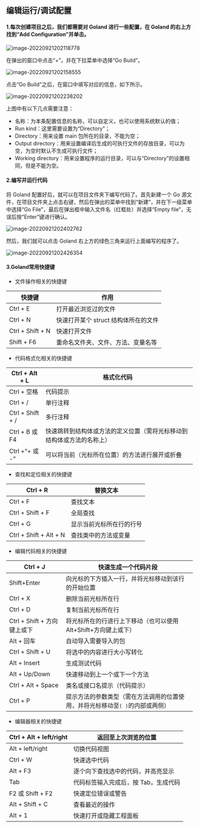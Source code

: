 ## 编辑运行/调试配置

#### 1.每次创建项目之后，我们都需要对 Goland 进行一些配置，在 Goland 的右上方找到“Add Configuration”并单击。

![image-20220921202118778](C:\Users\DELL\AppData\Roaming\Typora\typora-user-images\image-20220921202118778.png)

在弹出的窗口中点击“+”，并在下拉菜单中选择“Go Build”。

![image-20220921202158555](C:\Users\DELL\AppData\Roaming\Typora\typora-user-images\image-20220921202158555.png)

点击“Go Build”之后，在窗口中填写对应的信息，如下所示。

![image-20220921202238202](C:\Users\DELL\AppData\Roaming\Typora\typora-user-images\image-20220921202238202.png)

上图中有以下几点需要注意：

- 名称：为本条配置信息的名称，可以自定义，也可以使用系统默认的值；
- Run kind：这里需要设置为“Directory”；
- Directory：用来设置 main 包所在的目录，不能为空；
- Output directory：用来设置编译后生成的可执行文件的存放目录，可以为空，为空时默认不生成可执行文件；
- Working directory：用来设置程序的运行目录，可以与“Directory”的设置相同，但是不能为空。



#### 2.编写并运行代码

将 Goland 配置好后，就可以在项目文件夹下编写代码了。首先新建一个 Go  源文件，在项目文件夹上点击右键，然后在弹出的菜单中找到“新建”，并在下一级菜单中选择“Go  File”，最后在弹出框中输入文件名（红框处）并选择“Empty file”，无误后按“Enter”键进行确认。

![image-20220921202402762](C:\Users\DELL\AppData\Roaming\Typora\typora-user-images\image-20220921202402762.png)

然后，我们就可以点击 Goland 右上方的绿色三角来运行上面编写的程序了。

![image-20220921202426354](C:\Users\DELL\AppData\Roaming\Typora\typora-user-images\image-20220921202426354.png)



#### 3.Goland常用快捷键

- 文件操作相关的快捷键

| 快捷键           | 作用                                 |
| ---------------- | ------------------------------------ |
| Ctrl + E         | 打开最近浏览过的文件                 |
| Ctrl + N         | 快速打开某个 struct 结构体所在的文件 |
| Ctrl + Shift + N | 快速打开文件                         |
| Shift + F6       | 重命名文件夹、文件、方法、变量名等   |

- 代码格式化相关的快捷键

| Ctrl + Alt + L   | 格式化代码                                                   |
| ---------------- | ------------------------------------------------------------ |
| Ctrl + 空格      | 代码提示                                                     |
| Ctrl + /         | 单行注释                                                     |
| Ctrl + Shift + / | 多行注释                                                     |
| Ctrl + B 或 F4   | 快速跳转到结构体或方法的定义位置（需将光标移动到结构体或方法的名称上） |
| Ctrl +“+ 或 -”   | 可以将当前（光标所在位置）的方法进行展开或折叠               |

- 查找和定位相关的快捷键

| Ctrl + R               | 替换文本                 |
| ---------------------- | ------------------------ |
| Ctrl + F               | 查找文本                 |
| Ctrl + Shift + F       | 全局查找                 |
| Ctrl + G               | 显示当前光标所在行的行号 |
| Ctrl + Shift + Alt + N | 查找类中的方法或变量     |

- 编辑代码相关的快捷键

| Ctrl + J                    | 快速生成一个代码片段                                         |
| --------------------------- | ------------------------------------------------------------ |
| Shift+Enter                 | 向光标的下方插入一行，并将光标移动到该行的开始位置           |
| Ctrl + X                    | 删除当前光标所在行                                           |
| Ctrl + D                    | 复制当前光标所在行                                           |
| Ctrl + Shift + 方向键上或下 | 将光标所在的行进行上下移动（也可以使用 Alt+Shift+方向键上或下） |
| Alt + 回车                  | 自动导入需要导入的包                                         |
| Ctrl + Shift + U            | 将选中的内容进行大小写转化                                   |
| Alt + Insert                | 生成测试代码                                                 |
| Alt + Up/Down               | 快速移动到上一个或下一个方法                                 |
| Ctrl + Alt + Space          | 类名或接口名提示（代码提示）                                 |
| Ctrl + P                    | 提示方法的参数类型（需在方法调用的位置使用，并将光标移动至`( )`的内部或两侧） |

- 编辑器相关的快捷键

| Ctrl + Alt + left/right | 返回至上次浏览的位置                 |
| ----------------------- | ------------------------------------ |
| Alt + left/right        | 切换代码视图                         |
| Ctrl + W                | 快速选中代码                         |
| Alt + F3                | 逐个向下查找选中的代码，并高亮显示   |
| Tab                     | 代码标签输入完成后，按 Tab，生成代码 |
| F2 或 Shift + F2        | 快速定位错误或警告                   |
| Alt + Shift + C         | 查看最近的操作                       |
| Alt + 1                 | 快速打开或隐藏工程面板               |